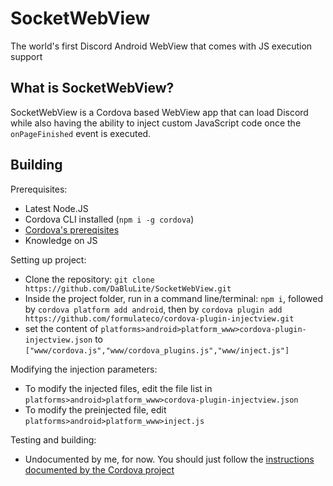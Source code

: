# SocketWebView
The world's first Discord Android WebView that comes with JS execution support

## What is SocketWebView?
SocketWebView is a Cordova based WebView app that can load Discord while also having the ability to inject custom JavaScript code once the `onPageFinished` event is executed.

## Building

Prerequisites:
* Latest Node.JS
* Cordova CLI installed (`npm i -g cordova`)
* [Cordova's prereqisites](https://cordova.apache.org/docs/en/latest/guide/cli/index.html#install-pre-requisites-for-building)
* Knowledge on JS

Setting up project:
* Clone the repository: ```git clone https://github.com/DaBluLite/SocketWebView.git```
* Inside the project folder, run in a command line/terminal: ```npm i```, followed by ```cordova platform add android```, then by ```cordova plugin add https://github.com/formulateco/cordova-plugin-injectview.git```
* set the content of ```platforms>android>platform_www>cordova-plugin-injectview.json``` to ```["www/cordova.js","www/cordova_plugins.js","www/inject.js"]```

Modifying the injection parameters:
* To modify the injected files, edit the file list in ```platforms>android>platform_www>cordova-plugin-injectview.json```
* To modify the preinjected file, edit ```platforms>android>platform_www>inject.js```

Testing and building:
* Undocumented by me, for now. You should just follow the [instructions documented by the Cordova project](https://cordova.apache.org/docs/en/latest/guide/cli/index.html#build-the-app)
